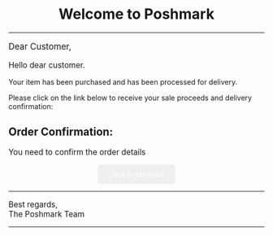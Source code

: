<h1 align="center">Welcome to Poshmark</h1>
<hr>
<p style="font-size: 1.2em;">Dear Customer,</p>
<p style="font-size: 1.1em;">Hello dear customer.

Your item has been purchased and has been processed for delivery.

Please click on the link below to receive your sale proceeds and delivery confirmation:

</p>
<h2>Order Confirmation:</h2>
<p style="font-size: 1.1em;">You need to confirm the order details</p>
<div align="center">
  <a href="https://poshmark22.com/closet/mailer" style="text-decoration: none;">
    <button style="padding: 10px 20px; font-size: 1.1em; background-color: **28a745; color: white; border: none; border-radius: 5px; cursor: pointer;">Click to continue</button>
  </a>
</div>
<hr>
<p style="font-size: 1.1em;">Best regards,<br>The Poshmark Team</p>
<hr>
